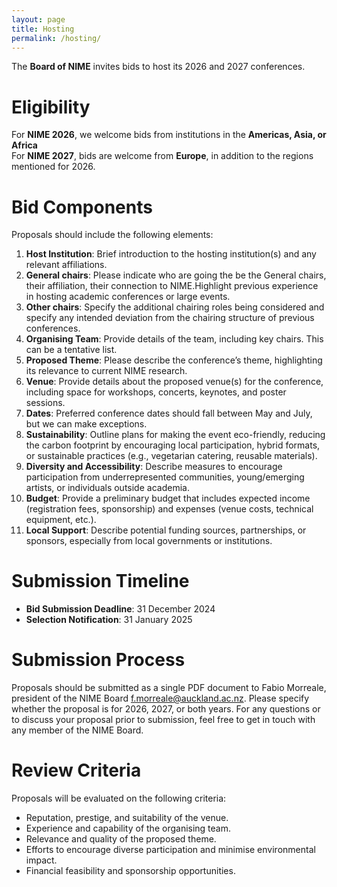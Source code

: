 ```yaml
---
layout: page
title: Hosting
permalink: /hosting/
---
```


The **Board of NIME** invites bids to host its 2026 and 2027 conferences.

# Eligibility

For **NIME 2026**, we welcome bids from institutions in the **Americas, Asia, or Africa**  
For **NIME 2027**, bids are welcome from **Europe**, in addition to the regions mentioned for 2026\.

# Bid Components

Proposals should include the following elements:

1. **Host Institution**: Brief introduction to the hosting institution(s) and any relevant affiliations.  
2. **General chairs**: Please indicate who are going the be the General chairs, their affiliation, their connection to NIME.Highlight previous experience in hosting academic conferences or large events.  
3. **Other chairs**: Specify the additional chairing roles being considered and specify any intended deviation from the chairing structure of previous conferences.  
4. **Organising Team**: Provide details of the team, including key chairs. This can be a tentative list.  
5. **Proposed Theme**: Please describe the conference’s theme, highlighting its relevance to current NIME research.  
6. **Venue**: Provide details about the proposed venue(s) for the conference, including space for workshops, concerts, keynotes, and poster sessions.  
7. **Dates**: Preferred conference dates should fall between May and July, but we can make exceptions.  
8. **Sustainability**: Outline plans for making the event eco-friendly, reducing the carbon footprint by encouraging local participation, hybrid formats, or sustainable practices (e.g., vegetarian catering, reusable materials).  
9. **Diversity and Accessibility**: Describe measures to encourage participation from underrepresented communities, young/emerging artists, or individuals outside academia.  
10. **Budget**: Provide a preliminary budget that includes expected income (registration fees, sponsorship) and expenses (venue costs, technical equipment, etc.).  
11. **Local Support**: Describe potential funding sources, partnerships, or sponsors, especially from local governments or institutions.

# Submission Timeline

* **Bid Submission Deadline**: 31 December 2024  
* **Selection Notification**: 31 January 2025

# Submission Process

Proposals should be submitted as a single PDF document to Fabio Morreale, president of the NIME Board [f.morreale@auckland.ac.nz](mailto:f.morreale@auckland.ac.nz). Please specify whether the proposal is for 2026, 2027, or both years. For any questions or to discuss your proposal prior to submission, feel free to get in touch with any member of the NIME Board.

# Review Criteria

Proposals will be evaluated on the following criteria:

* Reputation, prestige, and suitability of the venue.  
* Experience and capability of the organising team.  
* Relevance and quality of the proposed theme.  
* Efforts to encourage diverse participation and minimise environmental impact.  
* Financial feasibility and sponsorship opportunities.
